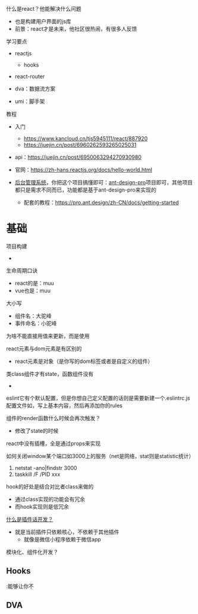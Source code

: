 



什么是react？他能解决什么问题

- 也是构建用户界面的js库
- 前景：react才是未来，他社区很热闹，有很多人反馈

学习要点

- reactjs
  - hooks

- react-router
- dva：数据流方案
- umi：脚手架

教程

- 入门
  - https://www.kancloud.cn/tjs5945111/react/887920
  - https://juejin.cn/post/6960262593265025031

- api：https://juejin.cn/post/6950063294270930980
- 官网：https://zh-hans.reactjs.org/docs/hello-world.html
- [后台管理系统](https://juejin.cn/post/6844903866052378638)，你把这个项目搞懂即可：[ant-design-pro](https://github.com/ant-design/ant-design-pro)项目即可，其他项目都只是需求不同而已，功能都是基于ant-design-pro来实现的
  - 配套的教程：https://pro.ant.design/zh-CN/docs/getting-started



# 基础

项目构建

- 

生命周期口诀

- react的是：muu
- vue也是：muu

大小写

- 组件名：大驼峰
- 事件命名：小驼峰

为啥不能直接用值来更新，而是使用

react元素与dom元素是有区别的

- react元素是对象（是你写的dom标签或者是自定义的组件）

类class组件才有state，函数组件没有

- 

eslint它有个默认配置，但是你想自己定义配置的话则是需要新建一个.eslintrc.js配置文件如，写上基本内容，然后再添加你的rules

组件的render函数什么时候会再次触发？

- 修改了state的时候

react中没有插槽，全是通过props来实现

如何关闭window某个端口如3000上的服务（net是网络，stat则是statistic统计）

1. netstat -ano|findstr 3000
2. taskkill /F /PID xxx



hook的好处是结合对比者class来做的

- 通过class实现的功能会有冗余
- 而hook实现则是低冗余

[什么是插件话开发？](https://juejin.cn/post/6844904118591422472)

- 就是当前插件只依赖核心，不依赖于其他插件
  - 就像是微信小程序依赖于微信app

模块化、组件化开发？



## Hooks

:能够让你不



## DVA

